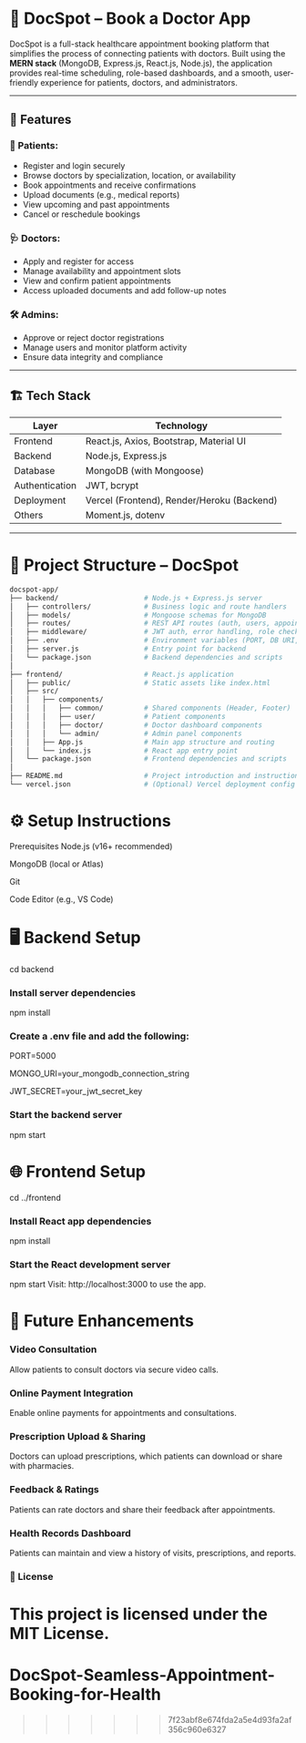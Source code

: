 
# 📅 DocSpot – Book a Doctor App

DocSpot is a full-stack healthcare appointment booking platform that simplifies the process of connecting patients with doctors. Built using the **MERN stack** (MongoDB, Express.js, React.js, Node.js), the application provides real-time scheduling, role-based dashboards, and a smooth, user-friendly experience for patients, doctors, and administrators.

---

## 🚀 Features

### 👤 Patients:
- Register and login securely
- Browse doctors by specialization, location, or availability
- Book appointments and receive confirmations
- Upload documents (e.g., medical reports)
- View upcoming and past appointments
- Cancel or reschedule bookings

### 🩺 Doctors:
- Apply and register for access
- Manage availability and appointment slots
- View and confirm patient appointments
- Access uploaded documents and add follow-up notes

### 🛠️ Admins:
- Approve or reject doctor registrations
- Manage users and monitor platform activity
- Ensure data integrity and compliance

---

## 🏗️ Tech Stack

| Layer        | Technology               |
|--------------|--------------------------|
| Frontend     | React.js, Axios, Bootstrap, Material UI |
| Backend      | Node.js, Express.js      |
| Database     | MongoDB (with Mongoose)  |
| Authentication | JWT, bcrypt            |
| Deployment   | Vercel (Frontend), Render/Heroku (Backend) |
| Others       | Moment.js, dotenv        |

---

# 📂 Project Structure – DocSpot
```bash
docspot-app/
├── backend/                     # Node.js + Express.js server
│   ├── controllers/             # Business logic and route handlers
│   ├── models/                  # Mongoose schemas for MongoDB
│   ├── routes/                  # REST API routes (auth, users, appointments)
│   ├── middleware/              # JWT auth, error handling, role checks
│   ├── .env                     # Environment variables (PORT, DB URI, JWT secret)
│   ├── server.js                # Entry point for backend
│   └── package.json             # Backend dependencies and scripts
│
├── frontend/                    # React.js application
│   ├── public/                  # Static assets like index.html
│   ├── src/
│   │   ├── components/
│   │   │   ├── common/          # Shared components (Header, Footer)
│   │   │   ├── user/            # Patient components
│   │   │   ├── doctor/          # Doctor dashboard components
│   │   │   └── admin/           # Admin panel components
│   │   ├── App.js               # Main app structure and routing
│   │   └── index.js             # React app entry point
│   └── package.json             # Frontend dependencies and scripts
│
├── README.md                    # Project introduction and instructions
└── vercel.json                  # (Optional) Vercel deployment config

```

# ⚙️ Setup Instructions
  Prerequisites
  Node.js (v16+ recommended)

  MongoDB (local or Atlas)

  Git

  Code Editor (e.g., VS Code)

# 🖥️ Backend Setup
cd backend

### Install server dependencies
npm install

### Create a .env file and add the following:
PORT=5000

MONGO_URI=your_mongodb_connection_string

JWT_SECRET=your_jwt_secret_key

### Start the backend server
npm start

# 🌐 Frontend Setup
cd ../frontend

### Install React app dependencies
npm install

### Start the React development server
npm start
Visit: http://localhost:3000 to use the app.

# 🔮 Future Enhancements
### Video Consultation
Allow patients to consult doctors via secure video calls.

### Online Payment Integration
Enable online payments for appointments and consultations.

### Prescription Upload & Sharing
Doctors can upload prescriptions, which patients can download or share with pharmacies.

### Feedback & Ratings
Patients can rate doctors and share their feedback after appointments.

### Health Records Dashboard
Patients can maintain and view a history of visits, prescriptions, and reports.

### 📄 License
This project is licensed under the MIT License.
=======
# DocSpot-Seamless-Appointment-Booking-for-Health
>>>>>>> 7f23abf8e674fda2a5e4d93fa2af356c960e6327
